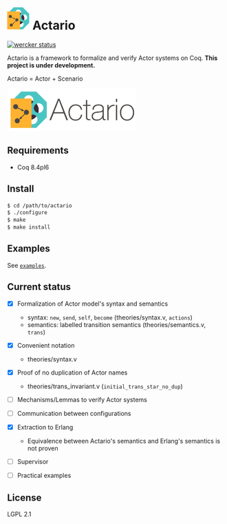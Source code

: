 ![logo](./img/logo-mini.png) Actario
=========================================================

[![wercker status](https://app.wercker.com/status/1f0b20fd4377f1065457f7b480919621/s/master "wercker status")](https://app.wercker.com/project/bykey/1f0b20fd4377f1065457f7b480919621)

Actario is a framework to formalize and verify Actor systems on Coq. **This project is under development.**

Actario = Actor + Scenario

<img src="./img/logo-with-name.png" height=100>


Requirements
------------

- Coq 8.4pl6


Install
-------

```sh
$ cd /path/to/actario
$ ./configure
$ make
$ make install
```


Examples
--------

See [`examples`](./examples).


Current status
--------------

- [x] Formalization of Actor model's syntax and semantics
    + syntax: `new`, `send`, `self`, `become` (theories/syntax.v, `actions`)
    + semantics: labelled transition semantics (theories/semantics.v, `trans`)
- [x] Convenient notation
    + theories/syntax.v
- [x] Proof of no duplication of Actor names
    + theories/trans_invariant.v (`initial_trans_star_no_dup`)
- [ ] Mechanisms/Lemmas to verify Actor systems
- [ ] Communication between configurations
- [x] Extraction to Erlang
    + Equivalence between Actario's semantics and Erlang's semantics is not proven
- [ ] Supervisor
- [ ] Practical examples


License
-------

LGPL 2.1
